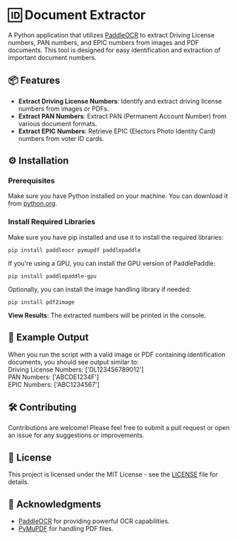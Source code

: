 # 🆔 Document Extractor

A Python application that utilizes [PaddleOCR](https://github.com/PaddlePaddle/PaddleOCR) to extract Driving License numbers, PAN numbers, and EPIC numbers from images and PDF documents. This tool is designed for easy identification and extraction of important document numbers.

## 📦 Features

- **Extract Driving License Numbers**: Identify and extract driving license numbers from images or PDFs.
- **Extract PAN Numbers**: Extract PAN (Permanent Account Number) from various document formats.
- **Extract EPIC Numbers**: Retrieve EPIC (Electors Photo Identity Card) numbers from voter ID cards.

## ⚙️ Installation

### Prerequisites

Make sure you have Python installed on your machine. You can download it from [python.org](https://www.python.org/downloads/).

### Install Required Libraries
Make sure you have pip installed and use it to install the required libraries:
```
pip install paddleocr pymupdf paddlepaddle
```
If you're using a GPU, you can install the GPU version of PaddlePaddle:
```
pip install paddlepaddle-gpu
```
Optionally, you can install the image handling library if needed:
```
pip install pdf2image
```
**View Results**: The extracted numbers will be printed in the console.

## 📄 Example Output
When you run the script with a valid image or PDF containing identification documents, you should see output similar to:\
Driving License Numbers: ['DL123456789012']\
PAN Numbers: ['ABCDE1234F']\
EPIC Numbers: ['ABC1234567']

## 🛠️ Contributing
Contributions are welcome! Please feel free to submit a pull request or open an issue for any suggestions or improvements.
## 📜 License
This project is licensed under the MIT License - see the [LICENSE](https://github.com/DwaipayanDutta/Forms_OCR/blob/main/LICENSE.md) file for details.
## 🤝 Acknowledgments
- [PaddleOCR](https://github.com/PaddlePaddle/PaddleOCR) for providing powerful OCR capabilities.
- [PyMuPDF](https://pymupdf.readthedocs.io/en/latest/) for handling PDF files.

